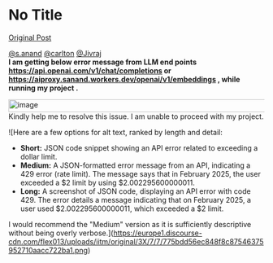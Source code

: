 # No Title

[Original Post](https://discourse.onlinedegree.iitm.ac.in/t/164277/86)

<p><a class="mention" href="/u/s.anand">@s.anand</a> <a class="mention" href="/u/carlton">@carlton</a> <a class="mention" href="/u/jivraj">@Jivraj</a><br>
<strong>I am getting below error message from LLM end points <strong><a href="https://api.openai.com/v1/chat/completions" rel="noopener nofollow ugc">https://api.openai.com/v1/chat/completions</a> or <a href="https://aiproxy.sanand.workers.dev/openai/v1/embeddings" rel="noopener nofollow ugc">https://aiproxy.sanand.workers.dev/openai/v1/embeddings</a></strong> , while running my project .</strong></p>
<p><img src="https://europe1.discourse-cdn.com/flex013/uploads/iitm/original/3X/7/7/775bdd56ec848f8c87546375952710aacc722ba1.png" alt="image" data-base62-sha1="h1TDysFxS8sSBnC3Yk9Z4t6w7u1" width="690" height="25" data-dominant-color="303030"><br>
Kindly help me to resolve this issue. I am unable to proceed with my project.</p>

![Here are a few options for alt text, ranked by length and detail:

*   **Short:** JSON code snippet showing an API error related to exceeding a dollar limit.
*   **Medium:** A JSON-formatted error message from an API, indicating a 429 error (rate limit). The message says that in February 2025, the user exceeded a $2 limit by using $2.002295600000011.
*   **Long:** A screenshot of JSON code, displaying an API error with code 429. The error details a message indicating that on February 2025, a user used $2.002295600000011, which exceeded a $2 limit.

I would recommend the "Medium" version as it is sufficiently descriptive without being overly verbose.](https://europe1.discourse-cdn.com/flex013/uploads/iitm/original/3X/7/7/775bdd56ec848f8c87546375952710aacc722ba1.png)
